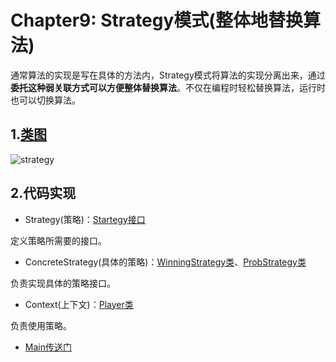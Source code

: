 # Chapter9: Strategy模式(整体地替换算法)

通常算法的实现是写在具体的方法内，Strategy模式将算法的实现分离出来，通过**委托这种弱关联方式可以方便整体替换算法**。不仅在编程时轻松替换算法，运行时也可以切换算法。

## 1.[类图](../uml_model/startegy.mdj)
![strategy](../imgs/startegy.svg)

## 2.代码实现
+ Strategy(策略)：[Startegy接口](../src/cn/edu/seu/wh/strategy/Strategy.java)

定义策略所需要的接口。

+ ConcreteStrategy(具体的策略)：[WinningStrategy类](../src/cn/edu/seu/wh/strategy/WinningStrategy.java)、[ProbStrategy类](../src/cn/edu/seu/wh/strategy/ProbStrategy.java)

负责实现具体的策略接口。

+ Context(上下文)：[Player类](../src/cn/edu/seu/wh/strategy/Player.java)

负责使用策略。

+ [Main传送门](../src/cn/edu/seu/wh/strategy/Main.java)

